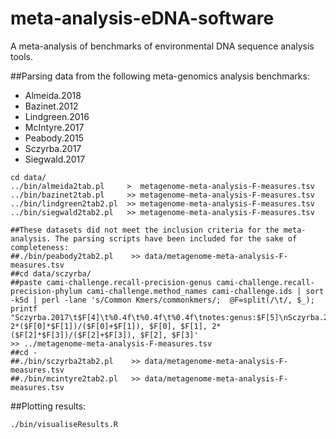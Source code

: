 # meta-analysis-eDNA-software

A meta-analysis of benchmarks of environmental DNA sequence analysis tools. 

##Parsing data from the following meta-genomics analysis benchmarks:

- Almeida.2018
- Bazinet.2012
- Lindgreen.2016
- McIntyre.2017
- Peabody.2015
- Sczyrba.2017
- Siegwald.2017

```
cd data/
../bin/almeida2tab.pl     >  metagenome-meta-analysis-F-measures.tsv
../bin/bazinet2tab.pl     >> metagenome-meta-analysis-F-measures.tsv
../bin/lindgreen2tab2.pl  >> metagenome-meta-analysis-F-measures.tsv
../bin/siegwald2tab2.pl   >> metagenome-meta-analysis-F-measures.tsv
```

```
##These datasets did not meet the inclusion criteria for the meta-analysis. The parsing scripts have been included for the sake of completeness:
##./bin/peabody2tab2.pl    >> data/metagenome-meta-analysis-F-measures.tsv
##cd data/sczyrba/
##paste cami-challenge.recall-precision-genus cami-challenge.recall-precision-phylum cami-challenge.method_names cami-challenge.ids | sort -k5d | perl -lane 's/Common Kmers/commonkmers/;  @F=split(/\t/, $_); printf "Sczyrba.2017\t$F[4]\t%0.4f\t%0.4f\t%0.4f\tnotes:genus:$F[5]\nSczyrba.2017\t$F[4]\t%0.4f\t%0.4f\t%0.4f\tnotes:phylum:$F[5]\n", 2*($F[0]*$F[1])/($F[0]+$F[1]), $F[0], $F[1], 2*($F[2]*$F[3])/($F[2]+$F[3]), $F[2], $F[3]'                                        >> ../metagenome-meta-analysis-F-measures.tsv
##cd -
##./bin/sczyrba2tab2.pl    >> data/metagenome-meta-analysis-F-measures.tsv
##./bin/mcintyre2tab2.pl   >> data/metagenome-meta-analysis-F-measures.tsv
```

##Plotting results:

```
./bin/visualiseResults.R
```
